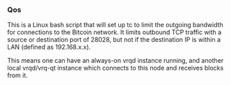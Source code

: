 ### Qos ###

This is a Linux bash script that will set up tc to limit the outgoing bandwidth for connections to the Bitcoin network. It limits outbound TCP traffic with a source or destination port of 28028, but not if the destination IP is within a LAN (defined as 192.168.x.x).

This means one can have an always-on vrqd instance running, and another local vrqd/vrq-qt instance which connects to this node and receives blocks from it.
